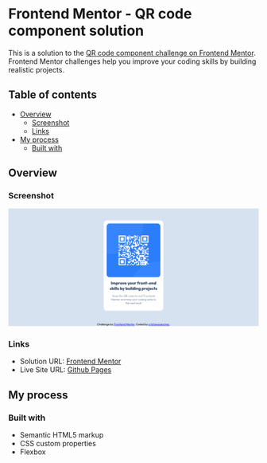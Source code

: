 # Frontend Mentor - QR code component solution

This is a solution to the [QR code component challenge on Frontend Mentor](https://www.frontendmentor.io/challenges/qr-code-component-iux_sIO_H). Frontend Mentor challenges help you improve your coding skills by building realistic projects. 

## Table of contents

- [Overview](#overview)
  - [Screenshot](#screenshot)
  - [Links](#links)
- [My process](#my-process)
  - [Built with](#built-with)

## Overview

### Screenshot

![](./docs/screenshot.png)

### Links

- Solution URL: [Frontend Mentor](https://www.frontendmentor.io/solutions/qr-code-component-7Kh__3Xk49)
- Live Site URL: [Github Pages](https://cristianqsanchez.github.io/Frontend-Mentor-QR-code-component/)

## My process

### Built with

- Semantic HTML5 markup
- CSS custom properties
- Flexbox